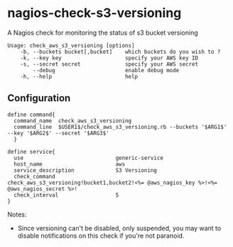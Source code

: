 nagios-check-s3-versioning
==========================

A Nagios check for monitoring the status of s3 bucket versioning

    Usage: check_aws_s3_versioning [options]
        -b, --buckets bucket[,bucket]    which buckets do you wish to ?
        -k, --key key                    specify your AWS key ID
        -s, --secret secret              specify your AWS secret
            --debug                      enable debug mode
        -h, --help                       help

Configuration
-------------
    define command{
      command_name  check_aws_s3_versioning
      command_line  $USER1$/check_aws_s3_versioning.rb --buckets '$ARG1$' --key '$ARG2$' --secret '$ARG3$'
      }
        
    define service{
      use                             generic-service 
      host_name                       aws
      service_description             S3 Versioning
      check_command                   check_aws_s3_versioning!bucket1,bucket2!<%= @aws_nagios_key %>!<%= @aws_nagios_secret %>!
      check_interval                  5
    }

Notes:
* Since versioning can't be disabled, only suspended, you may want to disable notifications on this check if you're not paranoid.